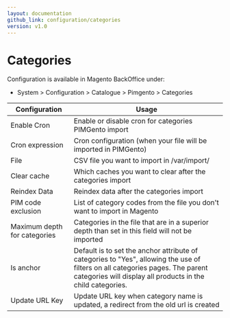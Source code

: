 ```yaml
---
layout: documentation
github_link: configuration/categories
version: v1.0
---
```


**Categories**
===========

Configuration is available in Magento BackOffice under:
* System > Configuration > Catalogue > Pimgento > Categories

| Configuration                | Usage                                                                                                                                                                                        |
|------------------------------|----------------------------------------------------------------------------------------------------------------------------------------------------------------------------------------------|
| Enable Cron                  | Enable or disable cron for categories PIMGento import                                                                                                                                        |
| Cron expression              | Cron configuration (when your file will be imported in PIMGento)                                                                                                                             |
| File                         | CSV file you want to import in /var/import/                                                                                                                                                  |
| Clear cache                  | Which caches you want to clear after the categories import                                                                                                                                   |
| Reindex Data                 | Reindex data after the categories import                                                                                                                                                     |
| PIM code exclusion           | List of category codes from the file you don't want to import in Magento                                                                                                                     |
| Maximum depth for categories | Categories in the file that are in a superior depth than set in this field will not be imported                                                                                              |
| Is anchor                    | Default is to set the anchor attribute of categories to "Yes", allowing the use of filters on all categories pages. The parent categories will display all products in the child categories. |
| Update URL Key               | Update URL key when category name is updated, a redirect from the old url is created                                                                                                         |
